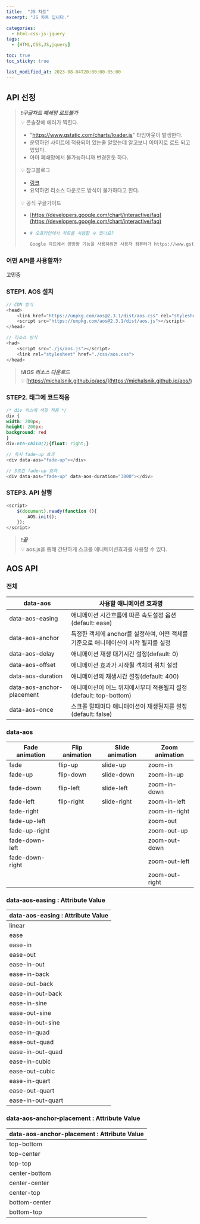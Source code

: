 ```yaml
---
title:  "JS 차트"
excerpt: "JS 차트 입니다."

categories:
  - html-css-js-jquery
tags:
  - [HTML,CSS,JS,jquery]

toc: true
toc_sticky: true

last_modified_at: 2023-08-04T20:00:00-05:00
---
```


## API 선정
> ❗***구글차트 폐쇄망 로드불가***  
> 💡 콘솔창에 에러가 찍힌다.   
>   - "https://www.gstatic.com/charts/loader.js" 타임아웃이 발생한다.  
>   - 운영하던 사이트에 적용되어 있는줄 알았는데 알고보니 이미지로 로드 되고 있었다.  
>   - 아마 폐쇄망에서 불가능하니까 변경한듯 하다.  
>   
> 💡 참고블로그  
>   - [링크](https://okky.kr/questions/349984)  
>   - 요약하면 리소스 다운로드 방식이 불가하다고 한다.
> 
> 💡 공식 구글가이드  
>   - [https://developers.google.com/chart/interactive/faq](https://developers.google.com/chart/interactive/faq)  
>   - ```bash
>     # 오프라인에서 차트를 사용할 수 있나요?    
> 
>     Google 차트에서 양방향 기능을 사용하려면 사용자 컴퓨터가 https://www.gstatic.com/charts/loader.js에 액세스할 수 있어야 합니다. 이는 페이지에 필요한 시각화 라이브러리가 사용하기 전에 동적으로 로드되기 때문입니다. 적합한 라이브러리를 로드하는 코드는 포함된 스크립트의 일부이며, google.charts.load() 메.> 서드를 호출할 때 호출됩니다. Google 서비스 약관에 따라 google.charts.load 또는 google.> visualization 코드를 다운로드하여 오프라인으로 사용할 수 없습니다.
>     ```


### 어떤 API를 사용할까?
고민중

### STEP1. AOS 설치
```js
// CDN 방식
<head>
	<link href="https://unpkg.com/aos@2.3.1/dist/aos.css" rel="stylesheet">
	<script src="https://unpkg.com/aos@2.3.1/dist/aos.js"></script>
</head>

```
```js
// 리소스 방식
<had>
    <script src="./js/aos.js"></script>
    <link rel="stylesheet" href="./css/aos.css">
</head>

```  
> ❗***AOS 리소스 다운로드***  
> 💡 [https://michalsnik.github.io/aos/](https://michalsnik.github.io/aos/)


### STEP2. 태그에 코드적용
```css
/* div 박스에 색깔 적용 */
div {
width: 200px;
height: 200px;
background: red
}
div:nth-child(2){float: right;}

```
```js
// 즉시 fade-up 효과
<div data-aos="fade-up"></div>

// 3초간 fade-up 효과
<div data-aos="fade-up" data-aos-duration="3000"></div>

```


### STEP3. API 실행
```js
<script>
    $(document).ready(function (){
        AOS.init();
    });
</script>

```

> ❗***끝***  
> 💡 aos.js을 통해 간단하게 스크롤 애니메이션효과를 사용할 수 있다.  



## AOS API
### 전체
| data-aos | 사용할 애니메이션 효과명 |
|---------------------------|----------------------|
| data-aos-easing | 애니메이션 시간흐름에 따른 속도설정 옵션(default: ease) |
| data-aos-anchor | 특정한 객체에 anchor를 설정하여, 어떤 객체를 기준으로 애니메이션이 시작 될지를 설정 |
| data-aos-delay | 애니메이션 재생 대기시간 설정(default: 0) |
| data-aos-offset | 애니메이션 효과가 시작될 객체의 위치 설정 |
| data-aos-duration | 애니메이션의 재생시간 설정(default: 400) |
| data-aos-anchor-placement | 애니메이션이 어느 위치에서부터 적용될지 설정(default: top-bottom) |
| data-aos-once | 스크롤 할때마다 애니매이션이 재생될지를 설정(default: false) |



### data-aos
| Fade animation    | Flip animation | Slide animation | Zoom animation   |
|-------------------|----------------|-----------------|------------------|
| fade              | flip-up        | slide-up        | zoom-in          |
| fade-up         | flip-down    | slide-down    | zoom-in-up     |
| fade-down       | flip-left    | slide-left    | zoom-in-down   |
| fade-left       | flip-right   | slide-right   | zoom-in-left   |
| fade-right      |                |                 | zoom-in-right  |
| fade-up-left    |                |                 | zoom-out       |
| fade-up-right   |                |                 | zoom-out-up    |
| fade-down-left  |                |                 | zoom-out-down  |
| fade-down-right |                |                 | zoom-out-left  |
|                   |                |                 | zoom-out-right |


### data-aos-easing : Attribute Value
| data-aos-easing : Attribute Value |
|-----------------------------------|
| linear                            |
| ease                            |
| ease-in                         |
| ease-out                        |
| ease-in-out                     |
| ease-in-back                    |
| ease-out-back                   |
| ease-in-out-back                |
| ease-in-sine                    |
| ease-out-sine                   |
| ease-in-out-sine                |
| ease-in-quad                    |
| ease-out-quad                   |
| ease-in-out-quad                |
| ease-in-cubic                   |
| ease-out-cubic                  |
| ease-in-quart                   |
| ease-out-quart                  |
| ease-in-out-quart               |


### data-aos-anchor-placement : Attribute Value
| data-aos-anchor-placement : Attribute Value |
|---------------------------------------------|
| top-bottom                                  |
| top-center                                |
| top-top                                   |
| center-bottom                             |
| center-center                             |
| center-top                                |
| bottom-center                             |
| bottom-top                                |